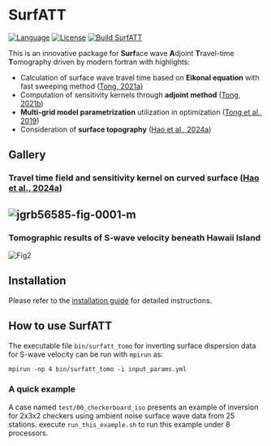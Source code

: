 # SurfATT

[![Language](https://img.shields.io/badge/-Fortran-734f96?logo=fortran&logoColor=white)](https://github.com/topics/fortran)
[![License](https://img.shields.io/github/license/xumi1993/seispy)]()
[![Build SurfATT](https://github.com/xumi1993/SurfATT-iso/actions/workflows/build.yml/badge.svg)](https://github.com/xumi1993/SurfATT-iso/actions/workflows/build.yml)

This is an innovative package for **Surf**ace wave **A**djoint **T**ravel-time **T**omography driven by modern fortran with highlights:

- Calculation of surface wave travel time based on **Eikonal equation** with fast sweeping method ([Tong, 2021a](https://doi.org/10.1029/2021JB021818))
- Computation of sensitivity kernels through **adjoint method** ([Tong, 2021b](https://doi.org/10.1029/2021JB022365))
- **Multi-grid model parametrization** utilization in optimization ([Tong et al., 2019](https://doi.org/10.1093/gji/ggz151))
- Consideration of **surface topography** ([Hao et al., 2024a](https://doi.org/10.1029/2023JB027454))

## Gallery

### Travel time field and sensitivity kernel on curved surface ([Hao et al., 2024a](https://doi.org/10.1029/2023JB027454))
![jgrb56585-fig-0001-m](https://github.com/xumi1993/SurfATT-iso/assets/7437523/49e205a3-7529-4079-a8c2-471c6e7075fc)
-------

### Tomographic results of S-wave velocity beneath Hawaii Island
![Fig2](https://github.com/xumi1993/SurfATT-iso/assets/7437523/f9a0155b-7b83-4970-914d-f13dc42b11e5)

## Installation

Please refer to the [installation guide](https://surfatt.xumijian.me/installation/dependence.html) for detailed instructions.

## How to use SurfATT
The executable file `bin/surfatt_tomo` for inverting surface dispersion data for S-wave velocity can be run with `mpirun` as:
```
mpirun -np 4 bin/surfatt_tomo -i input_params.yml
```

### A quick example
A case named `test/00_checkerboard_iso` presents an example of inversion for 2x3x2 checkers using ambient noise surface wave data from 25 stations. execute `run_this_example.sh` to run this example under 8 processors.
